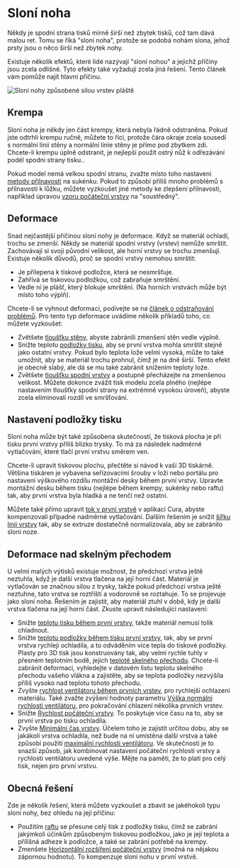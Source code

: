 Sloní noha
====
Někdy je spodní strana tisků mírně širší než zbytek tisků, což tam dává malou ret. Tomu se říká "sloní noha", protože se podobá nohám slona, jehož prsty jsou o něco širší než zbytek nohy.

Existuje několik efektů, které lidé nazývají "sloní nohou" a jejichž příčiny jsou zcela odlišné. Tyto efekty také vyžadují zcela jiná řešení. Tento článek vám pomůže najít hlavní příčinu.

![Sloní nohy způsobené silou vrstev pláště](../../../articles/images/elephants_foot.jpg)

Krempa
----
Sloní noha je někdy jen část krempy, která nebyla řádně odstraněna. Pokud jste odtrhli krempu ručně, můžete to říci, protože čára okraje zcela sousedí s normální linií stěny a normální linie stěny je přímo pod zbytkem zdi. Chcete-li krempu úplně odstranit, je nejlepší použít ostrý nůž k odřezávání podél spodní strany tisku..

Pokud model nemá velkou spodní stranu, zvažte místo toho nastavení [metody přilnavosti](../platform_adhesion/adhesion_type.md) na sukénku. Pokud to způsobí příliš mnoho problémů s přilnavostí k lůžku, můžete vyzkoušet jiné metody ke zlepšení přilnavosti, například úpravou [vzoru počáteční vrstvy](../shell/top_bottom_pattern_0.md) na "soustředný".

Deformace
----
Snad nejčastější příčinou sloní nohy je deformace. Když se materiál ochladí, trochu se zmenší. Někdy se materiál spodní vrstvy (vrstev) nemůže smrštit. Zachovávají si svoji původní velikost, ale horní vrstvy se trochu zmenšují. Existuje několik důvodů, proč se spodní vrstvy nemohou smrštit:
* Je přilepena k tiskové podložce, která se nesmršťuje.
* Zahřívá se tiskovou podložkou, což zabraňuje smrštění.
* Vedle ní je plášť, který blokuje smrštění. (Na horních vrstvách může být místo toho výplň).

Chcete-li se vyhnout deformaci, podívejte se na [článek o odstraňování problémů](warping.md). Pro tento typ deformace uvádíme několik příkladů toho, co můžete vyzkoušet:
* Zvětšete [tloušťku stěny](../shell/wall_thickness.md), abyste zabránili zmenšení stěn vedle výplně.
* Snižte teplotu [podložky tisku](../material/material_bed_temperature.md), aby se první vrstva mohla smrštit stejně jako ostatní vrstvy. Pokud bylo teplota lože velmi vysoká, může to také umožnit, aby se materiál trochu prohnul, čímž je na dně širší. Tento efekt je obecně slabý, ale dá se mu také zabránit snížením teploty lože.
* Zvětšete [tloušťku spodní vrstvy](../shell/bottom_thickness.md) a postupně přecházejte na zmenšenou velikost. Můžete dokonce zvážit tisk modelu zcela plného (nejlépe nastavením tloušťky spodní strany na extrémně vysokou úroveň), abyste zcela eliminovali rozdíl ve smršťování.

Nastavení podložky tisku
----
Sloní noha může být také způsobena skutečností, že tisková plocha je při tisku první vrstvy příliš blízko trysky. To má za následek nadměrné vytlačování, které tlačí první vrstvu směrem ven.

Chcete-li upravit  tiskovou plochu, přečtěte si návod k vaší 3D tiskárně. Většina tiskáren je vybavena seřizovacími šrouby v loži nebo portálu pro nastavení výškového rozdílu montážní desky během první vrstvy. Upravte montážní desku během tisku (nejlépe během krempy, sukénky nebo raftu) tak, aby první vrstva byla hladká a ne tenčí než ostatní.

Můžete také přímo upravit [tok v první vrstvě](../material/material_flow_layer_0.md) v aplikaci Cura, abyste kompenzovali případné nadměrné vytlačování. Dalším řešením je snížit [šířku linii vrstvy](../resolution/initial_layer_line_width_factor.md) tak, aby se extruze dostatečně normalizovala, aby se zabránilo sloní noze.

Deformace nad skelným přechodem
----
U velmi malých výtisků existuje možnost, že předchozí vrstva ještě neztuhla, když je další vrstva tlačena na její horní část. Materiál je vytlačován se značnou silou z trysky, takže pokud předchozí vrstva ještě neztuhne, tato vrstva se roztříští a vodorovně se roztahuje. To se projevuje jako sloní noha. Řešením je zajistit, aby materiál ztuhl v době, kdy je další vrstva tlačena na její horní část. Zkuste upravit následující nastavení:

* Snižte [teplotu tisku během první vrstvy](../material/material_print_temperature_layer_0.md), takže materiál nemusí tolik chladnout.
* Snižte [teplotu podložky během tisku první vrstvy](../material/material_bed_temperature_layer_0.md), tak, aby se první vrstva rychleji ochladila, a to odváděním více tepla do tiskové podložky. Plasty pro 3D tisk jsou konstruovány tak, aby velmi rychle tuhly v přesném teplotním bodě, jejich [teplotě skelného přechodu](https://en.wikipedia.org/wiki/Glass_transition#Transition_temperature_Tg). Chcete-li zabránit deformaci, vyhledejte v datovém listu teplotu skelného přechodu vašeho vlákna a zajistěte, aby se teplota podložky nezvýšila příliš vysoko nad teplotu tohoto přechodu.
* Zvyšte [rychlost ventilátoru během prvních vrstev](../cooling/cool_fan_speed_0.md), pro rychlejší ochlazení materiálu. Také zvažte zvýšení hodnoty parametru [Výška normální rychlosti ventilátoru](../cooling/cool_fan_full_at_height.md), pro pokračování chlazení několika prvních vrstev.
* Snižte [Rychlost počáteční vrstvy](../speed/speed_layer_0.md). To poskytuje více času na to, aby se první vrstva po tisku ochladila.
* Zvyšte [Minimální čas vrstvy](../cooling/cool_min_layer_time.md). Účelem toho je zajistit určitou dobu, aby se jakákoli vrstva ochladila, než bude na ní umístěna další vrstva a také způsobí použití [maximální rychlosti ventilátoru](../cooling/cool_fan_speed_max.md). Ve skutečnosti je to snazší způsob, jak kombinovat nastavení počáteční rychlosti vrstvy a rychlosti ventilátoru uvedené výše. Mějte na paměti, že to platí pro celý tisk, nejen pro první vrstvu.

Obecná řešení
----
Zde je několik řešení, která můžete vyzkoušet a zbavit se jakéhokoli typu sloní nohy, bez ohledu na její příčinu:
* Použitím [raftu](../platform_adhesion/adhesion_type.md) se přesune celý tisk z podložky tisku, čímž se zabrání jakýmkoli účinkům způsobeným tiskovou podložkou, jako je její teplota a přílišná adheze k podložce, a také se zabrání potřebě na krempy.
* Zmenšete [Horizontální rozšíření počáteční vrstvy](../shell/xy_offset_layer_0.md) (možná na nějakou zápornou hodnotu). To kompenzuje sloní nohu v první vrstvě.